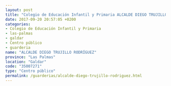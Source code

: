 ```yaml
---
layout: post
title: "Colegio de Educación Infantil y Primaria ALCALDE DIEGO TRUJILLO RODRÍGUEZ"
date: 2017-09-20 20:57:05 +0200
categories:
- Colegio de Educación Infantil y Primaria
- las-palmas
- galdar
- Centro público
- guarderia
name: "ALCALDE DIEGO TRUJILLO RODRÍGUEZ"
province: "Las Palmas"
location: "Galdar"
code: "35007271"
type: "Centro público"
permalink: /guarderias/alcalde-diego-trujillo-rodriguez.html
---
```

